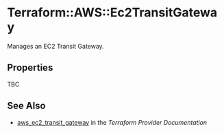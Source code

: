 # Terraform::AWS::Ec2TransitGateway

Manages an EC2 Transit Gateway.

## Properties

TBC

## See Also

* [aws_ec2_transit_gateway](https://www.terraform.io/docs/providers/aws/r/ec2_transit_gateway.html) in the _Terraform Provider Documentation_